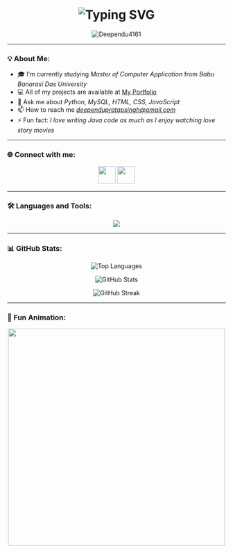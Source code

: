 <!-- Profile Header -->
<h1 align="center">
  <img src="https://readme-typing-svg.herokuapp.com?font=Fira+Code&size=30&pause=1000&color=0E75B6&center=true&vCenter=true&width=600&lines=Hi+%F0%9F%91%8B%2C+I'm+Deependu+Pratap+Singh;A+Passionate+Software+Developer;Python+%7C+MySQL+%7C+HTML+%7C+CSS+%7C+JavaScript" alt="Typing SVG" />
</h1>

<!-- Profile Views -->
<p align="center"> 
  <img src="https://komarev.com/ghpvc/?username=Deependu4161&label=Profile%20views&color=0e75b6&style=flat" alt="Deependu4161" /> 
</p>

---

### 💡 About Me:
- 🎓 I’m currently studying *Master of Computer Application* from *Babu Banarasi Das University*  
- 💻 All of my projects are available at [My Portfolio](https://deependupratapsingh.netlify.app/)  
- 💬 Ask me about *Python, MySQL, HTML, CSS, JavaScript*  
- 📫 How to reach me *deependupratapsingh@gmail.com*  
- ⚡ Fun fact: *I love writing Java code as much as I enjoy watching love story movies*  

---

### 🌐 Connect with me:
<p align="center">
<a href="https://www.instagram.com/deependu_pratap_singh" target="blank"><img src="https://skillicons.dev/icons?i=instagram" height="40" /></a>
<a href="mailto:deependupratapsingh@gmail.com" target="blank"><img src="https://skillicons.dev/icons?i=gmail" height="40" /></a>
</p>

---

### 🛠 Languages and Tools:
<p align="center"> 
  <img src="https://skillicons.dev/icons?i=python,mysql,html,css,javascript,java,git,vscode" />
</p>

---

### 📊 GitHub Stats:
<p align="center">
  <img src="https://github-readme-stats.vercel.app/api/top-langs?username=Deependu4161&show_icons=true&theme=radical&layout=compact" alt="Top Languages" />
</p>

<p align="center">
  <img src="https://github-readme-stats.vercel.app/api?username=Deependu4161&show_icons=true&theme=radical" alt="GitHub Stats" />
</p>

<p align="center">
  <img src="https://github-readme-streak-stats.herokuapp.com/?user=Deependu4161&theme=radical" alt="GitHub Streak" />
</p>

---

### 🎯 Fun Animation:
<p align="center">
  <img src="https://github.com/abhisheknaiidu/abhisheknaiidu/raw/master/code.gif" width="500" />
</p>
